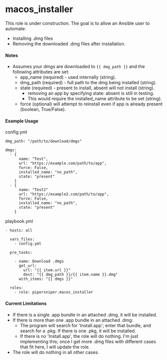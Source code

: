 # macos_installer
This role is under construction. The goal is to allow an Ansible user to automate:
* Installing .dmg files
* Removing the downloaded .dmg files after installation.

#### Notes
* Assumes your dmgs are downloaded to `{{ dmg_path }}` and the following attributes are set:
    * app_name (required) - used internally (string).
    * dmg_path (required) - full path to the dmg being installed (string).
    * state (required) - present to install, absent will not install (string).
        * removing an app by specifying state: absent is still in testing.
        * This would require the installed_name attribute to be set (string).
    * force (optional) will attempt to reinstall even if app is already present (boolean, True/False).
    
#### Example Usage
config.yml
```
dmg_path: "/path/to/download/dmgs"

dmgs:
  - {
      name: "Test",
      url: "https://example.com/path/to/app",
      force: False,
      installed_name: "no_path",
      state: "present"
    }
  - {
      name: "Test2"
      url: "https://example2.com/path/to/app",
      force: False,
      installed_name: "no_path",
      state: "present"
    }
```
playbook.yml
```
- hosts: all
  
  vars_files:
    - config.yml
  
  pre_tasks:
  
    - name: Download .dmgs
      get_url:
        url: "{{ item.url }}"
        dest: "{{ dmg_path }}/{{ item.name }}.dmg"
      with_items: "{{ dmgs }}"
      
  roles:
    - role: pipersniper.macos_installer
```

#### Current Limitations
* If there is a single .app bundle in an attached .dmg, it will
be installed.
* If there is more than one .app bundle in an attached .dmg:
    * The program will search for 'Install.app'; enter that bundle,
    and search for a .pkg. If there is one .pkg, it will be installed.
    * If there is no 'Install.app', the role will do nothing. I'm just
    implementing this; once I get more .dmg files with different cases
    that fit here, I will update the role.
* The role will do nothing in all other cases. 
